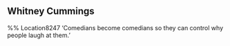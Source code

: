 ## Whitney Cummings 
%% Location8247 
‘Comedians become comedians so they can control why people laugh at them.’ 